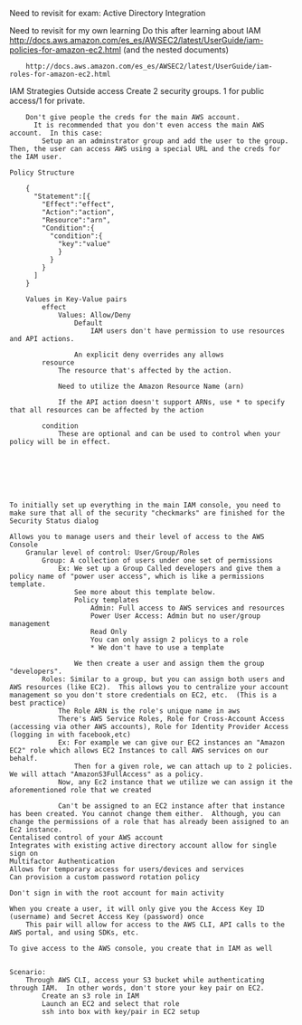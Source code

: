 Need to revisit for exam: Active Directory Integration

Need to revisit for my own learning
    Do this after learning about IAM
        http://docs.aws.amazon.com/es_es/AWSEC2/latest/UserGuide/iam-policies-for-amazon-ec2.html (and the nested documents)

        http://docs.aws.amazon.com/es_es/AWSEC2/latest/UserGuide/iam-roles-for-amazon-ec2.html

IAM
    Strategies
        Outside access
            Create 2 security groups.  1 for public access/1 for private.

        Don't give people the creds for the main AWS account.
          It is recommended that you don't even access the main AWS account.  In this case:
            Setup an an adminstrator group and add the user to the group.  Then, the user can access AWS using a special URL and the creds for the IAM user.

    Policy Structure

        {
          "Statement":[{
            "Effect":"effect",
            "Action":"action",
            "Resource":"arn",
            "Condition":{
              "condition":{
                "key":"value"
                }
              }
            }
          ]
        }

        Values in Key-Value pairs
            effect
                Values: Allow/Deny
                    Default
                        IAM users don't have permission to use resources and API actions.

                    An explicit deny overrides any allows
            resource
                The resource that's affected by the action.

                Need to utilize the Amazon Resource Name (arn)

                If the API action doesn't support ARNs, use * to specify that all resources can be affected by the action

            condition
                These are optional and can be used to control when your policy will be in effect.







    To initially set up everything in the main IAM console, you need to make sure that all of the security "checkmarks" are finished for the Security Status dialog

    Allows you to manage users and their level of access to the AWS Console
        Granular level of control: User/Group/Roles
            Group: A collection of users under one set of permissions
                Ex: We set up a Group Called developers and give them a policy name of "power user access", which is like a permissions template.
                    See more about this template below.
                    Policy templates
                        Admin: Full access to AWS services and resources
                        Power User Access: Admin but no user/group management
                        Read Only
                        You can only assign 2 policys to a role
                        * We don't have to use a template

                    We then create a user and assign them the group "developers".  
            Roles: Similar to a group, but you can assign both users and AWS resources (like EC2).  This allows you to centralize your account management so you don't store credentials on EC2, etc.  (This is a best practice)
                The Role ARN is the role's unique name in aws
                There's AWS Service Roles, Role for Cross-Account Access (accessing via other AWS accounts), Role for Identity Provider Access (logging in with facebook,etc)
                Ex: For example we can give our EC2 instances an "Amazon EC2" role which allows EC2 Instances to call AWS services on our behalf.
                    Then for a given role, we can attach up to 2 policies.  We will attach "AmazonS3FullAccess" as a policy.
                Now, any Ec2 instance that we utilize we can assign it the aforementioned role that we created

                Can't be assigned to an EC2 instance after that instance has been created. You cannot change them either.  Although, you can change the permissions of a role that has already been assigned to an Ec2 instance.
    Centalised control of your AWS account
    Integrates with existing active directory account allow for single sign on
    Multifactor Authentication
    Allows for temporary access for users/devices and services
    Can provision a custom password rotation policy

    Don't sign in with the root account for main activity

    When you create a user, it will only give you the Access Key ID (username) and Secret Access Key (password) once
        This pair will allow for access to the AWS CLI, API calls to the AWS portal, and using SDKs, etc.

    To give access to the AWS console, you create that in IAM as well


    Scenario:
        Through AWS CLI, access your S3 bucket while authenticating through IAM.  In other words, don't store your key pair on EC2.
            Create an s3 role in IAM
            Launch an EC2 and select that role
            ssh into box with key/pair in EC2 setup
         
